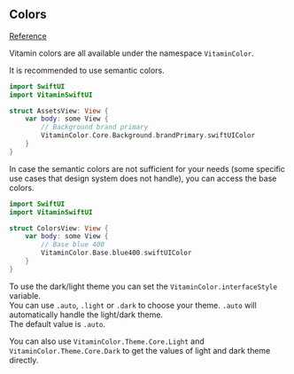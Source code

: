 ## Colors
[Reference](https://www.decathlon.design/726f8c765/p/85c5a1-colors/b/06f55e)

Vitamin colors are all available under the namespace `VitaminColor`.

It is recommended to use semantic colors.

```swift
import SwiftUI
import VitaminSwiftUI

struct AssetsView: View {
    var body: some View {
        // Background brand primary
        VitaminColor.Core.Background.brandPrimary.swiftUIColor
    }
}
```

In case the semantic colors are not sufficient for your needs (some specific use cases that design system does not handle), you can access the base colors.

```swift
import SwiftUI
import VitaminSwiftUI

struct ColorsView: View {
    var body: some View {
        // Base blue 400
        VitaminColor.Base.blue400.swiftUIColor
    }
}
```

To use the dark/light theme you can set the `VitaminColor.interfaceStyle` variable.  
You can use `.auto`, `.light` or `.dark` to choose your theme. `.auto` will automatically handle the light/dark theme.  
The default value is `.auto`.  

You can also use `VitaminColor.Theme.Core.Light` and `VitaminColor.Theme.Core.Dark` to get the values of light and dark theme directly.

